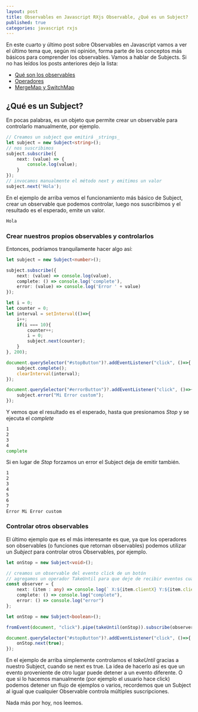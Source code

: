 ```yaml
---
layout: post
title: Observables en Javascript RXjs Observable, ¿Qué es un Subject?
published: true
categories: javascript rxjs
---
```

En este cuarto y último post sobre Observables en Javascript vamos a ver el último tema que, según mi opinión, forma parte de los conceptos más básicos para comprender los observables.
Vamos a hablar de Subjects. Si no has leídos los posts anteriores dejo la lista:
 - [Qué son los observables](2021-3-01-Observable-RXJS)
 - [Operadores](2021-3-01-Observable-RXJS2)
 - [MergeMap y SwitchMap](2021-3-01-Observable-RXJS)


## ¿Qué es un Subject?

En pocas palabras, es un objeto que permite crear un observable para controlarlo manualmente, por ejemplo.

``` typescript
// Creamos un subject que emitirá _strings_
let subject = new Subject<string>();
// nos suscribimos
subject.subscribe({
    next: (value) => {
        console.log(value);
    }
});
// invocamos manualmente el método next y emitimos un valor
subject.next('Hola');

```
En el ejemplo de arriba vemos el funcionamiento más básico de Subject, crear un observable que podemos controlar, luego nos suscribimos y el resultado es el esperado, emite un valor.

``` bash
Hola
```

### Crear nuestros propios observables y controlarlos

Entonces, podríamos tranquilamente hacer algo así:

``` typescript
let subject = new Subject<number>();

subject.subscribe({
    next: (value) => console.log(value),
    complete: () => console.log('complete'),
    error: (value) => console.log('Error ' + value)
});

let i = 0;
let counter = 0;
let interval = setInterval(()=>{
    i++;
    if(i === 10){
        counter++;
        i = 0;
        subject.next(counter);
    }
}, 200);

document.querySelector("#stopButton")?.addEventListener("click", ()=>{
    subject.complete();
    clearInterval(interval);
});

document.querySelector("#errorButton")?.addEventListener("click", ()=>{
    subject.error("Mi Error custom");
});

```

Y vemos que el resultado es el esperado, hasta que presionamos _Stop_ y se ejecuta el _complete_

``` bash
1 
2 
3 
4 
complete
```
Si en lugar de _Stop_ forzamos un error el Subject deja de emitir también.

``` bash
1 
2 
3 
4 
5 
6 
7 
Error Mi Error custom
```

### Controlar otros observables

El último ejemplo que es el más interesante es que, ya que los operadores son observables (o funciones que retornan observables) podemos utilizar un _Subject_ para controlar otros Observables, por ejemplo.

``` typescript
let onStop = new Subject<void>();

// creamos un observable del evento click de un botón
// agregamos un operador TakeUntil para que deje de recibir eventos cuando onStop finalice.
const observer = {
    next: (item : any) => console.log(` X:${item.clientX} Y:${item.clientY}`),
    complete: () => console.log("complete"),
    error: () => console.log("error")
};

let onStop = new Subject<boolean>();

fromEvent(document, "click").pipe(takeUntil(onStop)).subscribe(observer);

document.querySelector("#stopButton")?.addEventListener("click", ()=>{
    onStop.next(true);
});

```
En el ejemplo de arriba simplemente controlamos el _takeUntil_ gracias a nuestro Subject, cuando se next es true. La idea de hacerlo así es que un evento proveniente de otro lugar puede detener a un evento diferente. O que si lo hacemos manualmente (por ejemplo el usuario hace click) podemos detener un flujo de ejemplos o varios, recordemos que un Subject al igual que cualquier Observable controla múltiples suscripciones.

Nada más por hoy, nos leemos.

